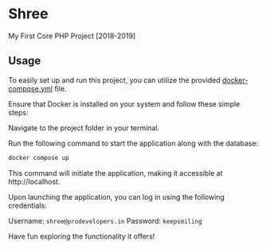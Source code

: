 # Shree

My First Core PHP Project [2018-2019]

## Usage

To easily set up and run this project, you can utilize the provided [docker-compose.yml](./docker-compose.yml) file.

Ensure that Docker is installed on your system and follow these simple steps:

Navigate to the project folder in your terminal.

Run the following command to start the application along with the database:

```sh
docker compose up
```

This command will initiate the application, making it accessible at http://localhost.

Upon launching the application, you can log in using the following credentials:

Username: `shree@prodevelopers.in`
Password: `keepsmiling`

Have fun exploring the functionality it offers!
